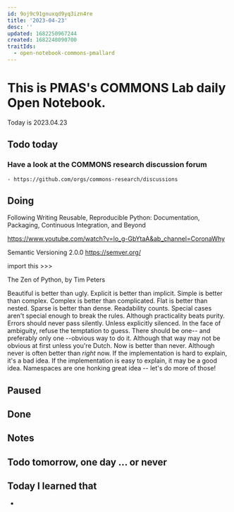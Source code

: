 ```yaml
---
id: 9oj9c91gnuxqd9yq3izn4re
title: '2023-04-23'
desc: ''
updated: 1682250967244
created: 1682248090700
traitIds:
  - open-notebook-commons-pmallard
---
```


# This is PMAS's COMMONS Lab daily Open Notebook.

Today is 2023.04.23

## Todo today

### Have a look at the COMMONS research discussion forum
    - https://github.com/orgs/commons-research/discussions
###
###

## Doing

Following Writing Reusable, Reproducible Python: Documentation, Packaging, Continuous Integration, and Beyond

https://www.youtube.com/watch?v=lo_g-GbYtaA&ab_channel=CoronaWhy

Semantic Versioning 2.0.0
https://semver.org/


import this >>> 

The Zen of Python, by Tim Peters

Beautiful is better than ugly.
Explicit is better than implicit.
Simple is better than complex.
Complex is better than complicated.
Flat is better than nested.
Sparse is better than dense.
Readability counts.
Special cases aren't special enough to break the rules.
Although practicality beats purity.
Errors should never pass silently.
Unless explicitly silenced.
In the face of ambiguity, refuse the temptation to guess.
There should be one-- and preferably only one --obvious way to do it.
Although that way may not be obvious at first unless you're Dutch.
Now is better than never.
Although never is often better than *right* now.
If the implementation is hard to explain, it's a bad idea.
If the implementation is easy to explain, it may be a good idea.
Namespaces are one honking great idea -- let's do more of those!




## Paused

## Done

## Notes

## Todo tomorrow, one day ... or never 


###
###


## Today I learned that

- 